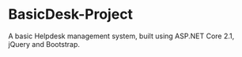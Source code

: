 # BasicDesk-Project
A basic Helpdesk management system, built using ASP.NET Core 2.1, jQuery and Bootstrap. 
